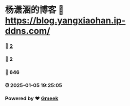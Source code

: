 # 杨潇涵的博客 :link: https://blog.yangxiaohan.ip-ddns.com/ 
### :page_facing_up: [2](https://blog.yangxiaohan.ip-ddns.com//tag.html) 
### :speech_balloon: 2 
### :hibiscus: 646 
### :alarm_clock: 2025-01-05 19:25:05 
### Powered by :heart: [Gmeek](https://github.com/Meekdai/Gmeek)
